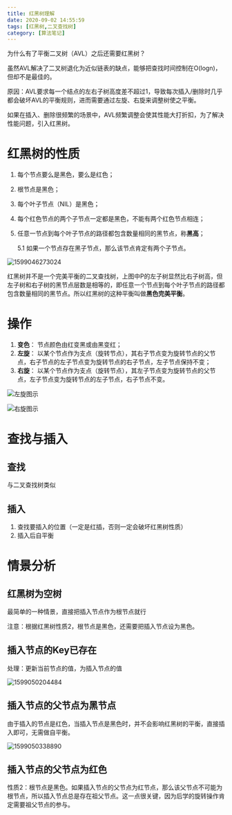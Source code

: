 ```yaml
---
title: 红黑树理解
date: 2020-09-02 14:55:59
tags: [红黑树,二叉查找树]
category: [算法笔记]
---
```


 为什么有了平衡二叉树（AVL）之后还需要红黑树？

虽然AVL解决了二叉树退化为近似链表的缺点，能够把查找时间控制在O(logn)，但却不是最佳的。

原因：AVL要求每一个结点的左右子树高度差不超过1，导致每次插入/删除时几乎都会破坏AVL的平衡规则，进而需要通过左旋、右旋来调整树使之平衡。

如果在插入、删除很频繁的场景中，AVL频繁调整会使其性能大打折扣，为了解决性能问题，引入红黑树。

#  红黑树的性质

1. 每个节点要么是黑色，要么是红色；

2. 根节点是黑色；

3. 每个叶子节点（NIL）是黑色；

4. 每个红色节点的两个子节点一定都是黑色，不能有两个红色节点相连；

5. 任意一节点到每个叶子节点的路径都包含数量相同的黑节点，称**黑高**；

   5.1 如果一个节点存在黑子节点，那么该节点肯定有两个子节点。

![1599046273024](https://s1.ax1x.com/2020/09/08/wQJ328.png)

红黑树并不是一个完美平衡的二叉查找树，上图中P的左子树显然比右子树高，但左子树和右子树的黑节点层数是相等的，即任意一个节点到每个叶子节点的路径都包含数量相同的黑节点。所以红黑树的这种平衡叫做**黑色完美平衡**。

#  操作

1. **变色**： 节点颜色由红变黑或由黑变红；
2. **左旋**： 以某个节点作为支点（旋转节点），其右子节点变为旋转节点的父节点，右子节点的左子节点变为旋转节点的右子节点，左子节点保持不变；
3. **右旋**： 以某个节点作为支点（旋转节点），其左子节点变为旋转节点的父节点，左子节点变为旋转节点的左子节点，右子节点不变。

![左旋图示](https://s1.ax1x.com/2020/09/08/wQJ0P0.png)

![右旋图示](https://s1.ax1x.com/2020/09/08/wQJRaR.md.png)

#  查找与插入

##  查找

与二叉查找树类似

##  插入

1. 查找要插入的位置（一定是红插，否则一定会破坏红黑树性质）
2. 插入后自平衡

#  情景分析

##  红黑树为空树

最简单的一种情景，直接把插入节点作为根节点就行

注意：根据红黑树性质2，根节点是黑色，还需要把插入节点设为黑色。

##  插入节点的Key已存在

处理：更新当前节点的值，为插入节点的值

![1599050204484](https://s1.ax1x.com/2020/09/08/wQJTMD.md.png)

##  插入节点的父节点为黑节点

由于插入的节点是红色，当插入节点是黑色时，并不会影响红黑树的平衡，直接插入即可，无需做自平衡。

![1599050338890](https://s1.ax1x.com/2020/09/08/wQYaOe.png)

##  插入节点的父节点为红色

性质2：根节点是黑色。如果插入节点的父节点为红节点，那么该父节点不可能为根节点，所以插入节点总是存在祖父节点。这一点很关键，因为后学的旋转操作肯定需要祖父节点的参与。

